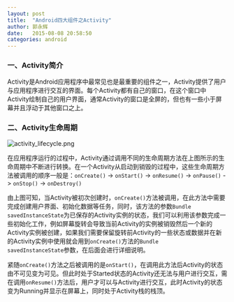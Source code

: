```yaml
---
layout: post
title:  "Android四大组件之Activity"
author: 郭永辉
date:   2015-08-08 20:58:50
categories: android
---
```



### 一、Activity简介

Activity是Android应用程序中最常见也是最重要的组件之一，Activity提供了用户与应用程序进行交互的界面。每个Activity都有自己的窗口，在这个窗口中Activity绘制自己的用户界面，通常Activity的窗口是全屏的，但也有一些小于屏幕并且浮动于其他窗口之上。

### 二、Activity生命周期

![activity_lifecycle.png](https://ooo.0o0.ooo/2015/08/08/55c608bdb1a12.png "activity_lifecycle.png")

在应用程序运行的过程中，Activity通过调用不同的生命周期方法在上图所示的生命周期中不断进行转换。在一个Activity从启动到销毁的过程中，这些生命周期方法被调用的顺序一般是：<code>onCreate()</code> -> <code>onStart()</code> -> <code>onResume()</code> -> <code>onPause()</code> -> <code>onStop()</code> -> <code>onDestroy()</code>

由上图可知，当Activity被初次创建时，<code>onCreate()</code>方法被调用，在此方法中需要完成创建用户界面、初始化数据等任务，同时，该方法的参数<code>Bundle savedInstanceState</code>为已保存的Activity实例的状态，我们可以利用该参数完成一些初始化工作，例如屏幕旋转会导致当前Activity的实例被销毁然后一个新的Activity实例被创建，如果我们需要保留旋转前Activity的一些状态或数据并在新的Activity实例中使用就会用到<code>onCreate()</code>方法的<code>Bundle savedInstanceState</code>参数，在后面会进行详细说明。

紧随<code>onCreate()</code>方法之后被调用的是<code>onStart()</code>，在调用此方法后Activity的状态由不可见变为可见。但此时处于Started状态的Activity还无法与用户进行交互，需在调用<code>onResume()</code>方法后，用户才可以与Activity进行交互，此时Activity的状态变为Running并显示在屏幕上，同时处于Activity栈的栈顶。
